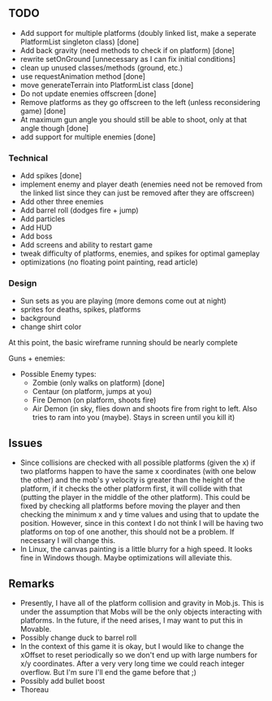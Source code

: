 ## TODO ##
- Add support for multiple platforms (doubly linked list, make a seperate PlatformList singleton class) [done]
- Add back gravity (need methods to check if on platform) [done]
- rewrite setOnGround [unnecessary as I can fix initial conditions]
- clean up unused classes/methods (ground, etc.)
- use requestAnimation method [done]
- move generateTerrain into PlatformList class [done]
- Do not update enemies offscreen [done]
- Remove platforms as they go offscreen to the left (unless reconsidering game) [done]
- At maximum gun angle you should still be able to shoot, only at that angle though [done]
- add support for multiple enemies [done]

### Technical ###
- Add spikes [done]
- implement enemy and player death (enemies need not be removed from the linked list since they can just be removed after they are offscreen)
- Add other three enemies
- Add barrel roll (dodges fire + jump)
- Add particles
- Add HUD
- Add boss
- Add screens and ability to restart game
- tweak difficulty of platforms, enemies, and spikes for optimal gameplay
- optimizations (no floating point painting, read article)

### Design ###
- Sun sets as you are playing (more demons come out at night)
- sprites for deaths, spikes, platforms
- background
- change shirt color

At this point, the basic wireframe running should be nearly complete

Guns + enemies:
- Possible Enemy types:
	+ Zombie (only walks on platform) [done]
	+ Centaur (on platform, jumps at you)
	+ Fire Demon (on platform, shoots fire)
	+ Air Demon (in sky, flies down and shoots fire from right to left. Also tries to ram into you (maybe). Stays in screen until you kill it)

## Issues ##
- Since collisions are checked with all possible platforms (given the x) if two platforms happen to have the same x coordinates (with one below the other) and the mob's y velocity is greater than the height of the platform, if it checks the other platform first, it will collide with that (putting the player in the middle of the other platform). This could be fixed by checking all platforms before moving the player and then checking the minimum x and y time values and using that to update the position. However, since in this context I do not think I will be having two platforms on top of one another, this should not be a problem. If necessary I will change this.
- In Linux, the canvas painting is a little blurry for a high speed. It looks fine in Windows though. Maybe optimizations will alleviate this.

## Remarks ##
- Presently, I have all of the platform collision and gravity in Mob.js. This is under the assumption that Mobs will be the only objects interacting with platforms. In the future, if the need arises, I may want to put this in Movable.
- Possibly change duck to barrel roll
- In the context of this game it is okay, but I would like to change the xOffset to reset periodically so we don't end up with large numbers for x/y coordinates. After a very very long time we could reach integer overflow. But I'm sure I'll end the game before that ;)
- Possibly add bullet boost
- Thoreau
